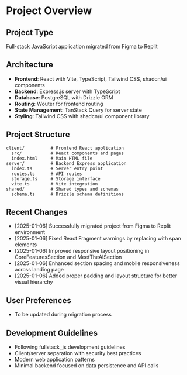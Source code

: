 # Project Overview

## Project Type
Full-stack JavaScript application migrated from Figma to Replit

## Architecture
- **Frontend**: React with Vite, TypeScript, Tailwind CSS, shadcn/ui components
- **Backend**: Express.js server with TypeScript
- **Database**: PostgreSQL with Drizzle ORM
- **Routing**: Wouter for frontend routing
- **State Management**: TanStack Query for server state
- **Styling**: Tailwind CSS with shadcn/ui component library

## Project Structure
```
client/          # Frontend React application
  src/           # React components and pages
  index.html     # Main HTML file
server/          # Backend Express application  
  index.ts       # Server entry point
  routes.ts      # API routes
  storage.ts     # Storage interface
  vite.ts        # Vite integration
shared/          # Shared types and schemas
  schema.ts      # Drizzle schema definitions
```

## Recent Changes
- [2025-01-06] Successfully migrated project from Figma to Replit environment
- [2025-01-06] Fixed React Fragment warnings by replacing with span elements
- [2025-01-06] Improved responsive layout positioning in CoreFeaturesSection and MeetTheAISection
- [2025-01-06] Enhanced section spacing and mobile responsiveness across landing page
- [2025-01-06] Added proper padding and layout structure for better visual hierarchy

## User Preferences
- To be updated during migration process

## Development Guidelines
- Following fullstack_js development guidelines
- Client/server separation with security best practices
- Modern web application patterns
- Minimal backend focused on data persistence and API calls